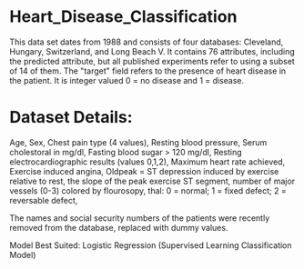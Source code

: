 # Heart_Disease_Classification
This data set dates from 1988 and consists of four databases: 
Cleveland, Hungary, Switzerland, and Long Beach V. It contains 76 attributes, including the predicted attribute, but all published 
experiments refer to using a subset of 14 of them. The "target" field refers to the presence of heart disease in the patient. 
It is integer valued 0 = no disease and 1 = disease.
# Dataset Details:
Age, Sex, Chest pain type (4 values), Resting blood pressure, Serum cholestoral in mg/dl, Fasting blood sugar > 120 mg/dl, Resting electrocardiographic results (values 0,1,2),
Maximum heart rate achieved, Exercise induced angina, Oldpeak = ST depression induced by exercise relative to rest,
the slope of the peak exercise ST segment, number of major vessels (0-3) colored by flourosopy, thal: 0 = normal; 1 = fixed defect; 2 = reversable defect,

The names and social security numbers of the patients were recently removed from the database, replaced with dummy values.

Model Best Suited: Logistic Regression (Supervised Learning Classification Model)
